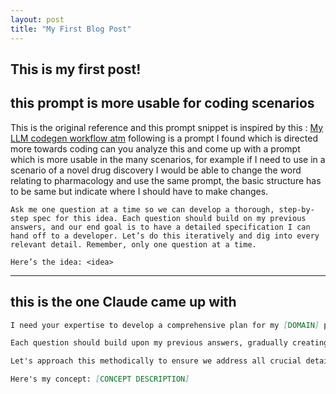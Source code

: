 ```yaml
---
layout: post
title: "My First Blog Post"
---
```


## This is my first post!


## this prompt is more usable for coding scenarios 

This is the original reference and this prompt snippet is inspired by this : [My LLM codegen workflow atm](https://harper.blog/2025/02/16/my-llm-codegen-workflow-atm/)
following is a prompt I found which is directed more towards coding can you analyze this and come up with a prompt which is more usable in the many scenarios, for example if I need to use in a scenario of a novel drug discovery I would be able to change the word relating to pharmacology and use the same prompt, the basic structure has to be same but indicate where I should have to make changes.

```
Ask me one question at a time so we can develop a thorough, step-by-step spec for this idea. Each question should build on my previous answers, and our end goal is to have a detailed specification I can hand off to a developer. Let’s do this iteratively and dig into every relevant detail. Remember, only one question at a time.

Here’s the idea: <idea>
```
---


## this is the one Claude came up with 

```md
I need your expertise to develop a comprehensive plan for my [DOMAIN] project. Please use an iterative questioning approach—one question at a time—to help me thoroughly explore every aspect of this concept.

Each question should build upon my previous answers, gradually creating a detailed roadmap that covers all essential components. Our goal is to produce a complete [DELIVERABLE TYPE] that I can confidently [ACTION] to [STAKEHOLDERS].

Let's approach this methodically to ensure we address all crucial details. Remember to ask just one focused question at a time so we can build depth.

Here's my concept: [CONCEPT DESCRIPTION]
```




